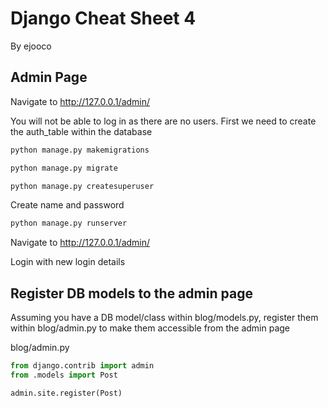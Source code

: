 # Django Cheat Sheet 4
By ejooco
## Admin Page

Navigate to http://127.0.0.1/admin/

You will not be able to log in as there are no users. First we need to create the auth_table within the database


```python
python manage.py makemigrations
```


```python
python manage.py migrate
```


```python
python manage.py createsuperuser
```

Create name and password


```python
python manage.py runserver
```

Navigate to http://127.0.0.1/admin/

Login with new login details

## Register DB models to the admin page

Assuming you have a DB model/class within blog/models.py, register them within blog/admin.py to make them accessible from the admin page

blog/admin.py


```python
from django.contrib import admin
from .models import Post

admin.site.register(Post)
```
